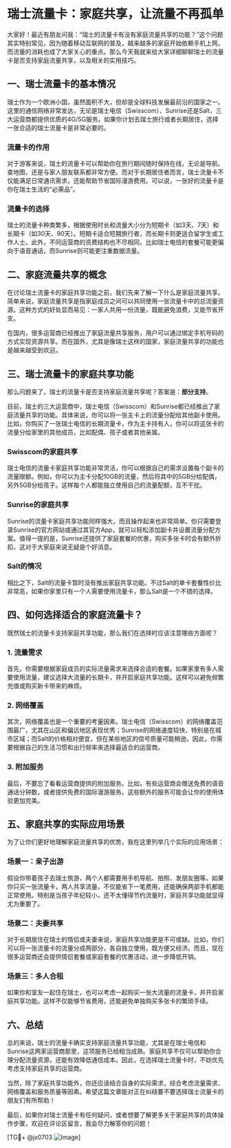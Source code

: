 # 瑞士流量卡：家庭共享，让流量不再孤单

大家好！最近有朋友问我：“瑞士的流量卡有没有家庭流量共享的功能？”这个问题其实特别常见，因为随着移动互联网的普及，越来越多的家庭开始依赖手机上网，而流量的消耗也成了大家关心的重点。那么今天我就来给大家详细聊聊瑞士的流量卡是否支持家庭流量共享，以及相关的实用技巧。

## 一、瑞士流量卡的基本情况

瑞士作为一个欧洲小国，虽然面积不大，但却是全球科技发展最前沿的国家之一。这里的通信网络非常发达，无论是瑞士电信（Swisscom）、Sunrise还是Salt，三大运营商都提供优质的4G/5G服务。如果你计划去瑞士旅行或者长期居住，选择一张合适的瑞士流量卡是非常必要的。

### 流量卡的作用
对于游客来说，瑞士的流量卡可以帮助你在旅行期间随时保持在线，无论是导航、查地图，还是与家人朋友联系都非常方便。而对于长期居住者而言，瑞士流量卡不仅能满足日常通讯需求，还能帮助节省国际漫游费用。可以说，一张好的流量卡是你在瑞士生活的“必需品”。

### 流量卡的选择
瑞士的流量卡种类繁多，根据使用时长和流量大小分为短期卡（如3天、7天）和长期卡（如30天、90天）。短期卡适合短期旅行者，而长期卡则更适合留学生或工作人士。此外，不同运营商的资费结构也不尽相同，比如瑞士电信的套餐可能更偏向于语音通话，而Sunrise则可能更注重数据流量。

## 二、家庭流量共享的概念

在讨论瑞士流量卡的家庭共享功能之前，我们先来了解一下什么是家庭流量共享。简单来说，家庭流量共享是指家庭成员之间可以共同使用一张流量卡中的总流量资源。这种方式的好处显而易见：一家人共用一份流量，既能避免浪费，又能节省开支。

在国内，很多运营商已经推出了家庭流量共享服务，用户可以通过绑定手机号码的方式实现资源共享。而在国外，尤其是像瑞士这样的国家，家庭流量共享的功能也是越来越受到欢迎。

## 三、瑞士流量卡的家庭共享功能

那么问题来了，瑞士的流量卡是否支持家庭流量共享呢？答案是：**部分支持**。

目前，瑞士的三大运营商中，瑞士电信（Swisscom）和Sunrise都已经推出了家庭流量共享的功能。具体来说，你可以将一张主卡上的流量分配给其他副卡使用。比如，你购买了一张瑞士电信的长期流量卡，作为主卡持有人，你可以将这张卡的流量分给家里的其他成员，比如配偶、孩子或者其他亲属。

### Swisscom的家庭共享
瑞士电信的流量卡家庭共享功能非常灵活，你可以根据自己的需求设置每个副卡的流量限额。例如，你可以为主卡分配10GB的流量，然后将其中的5GB分给配偶，另外5GB分给孩子。这样每个人都能独立使用自己的流量配额，互不干扰。

### Sunrise的家庭共享
Sunrise的流量卡家庭共享功能同样强大，而且操作起来也非常简单。你只需要登录Sunrise的官方网站或通过其官方App，就可以轻松添加副卡并设置流量分配方案。值得一提的是，Sunrise还提供了家庭套餐的优惠，购买多张卡时会有额外折扣，这对于大家庭来说无疑是个好消息。

### Salt的情况
相比之下，Salt的流量卡暂时没有推出家庭共享功能。不过Salt的单卡套餐性价比非常高，如果你家里只有一个人需要使用流量卡，那么Salt是一个不错的选择。

## 四、如何选择适合的家庭流量卡？

既然瑞士的流量卡支持家庭共享功能，那么我们在选择时应该注意哪些方面呢？

### 1. 流量需求
首先，你需要根据家庭成员的实际流量需求来选择合适的套餐。如果家里有多人需要使用流量，建议选择大流量的长期卡，并开启家庭共享功能。这样可以避免频繁充值或购买新卡带来的麻烦。

### 2. 网络覆盖
其次，网络覆盖也是一个重要的考量因素。瑞士电信（Swisscom）的网络覆盖范围最广，尤其在山区和偏远地区表现优秀；Sunrise的网络速度较快，特别是在城市区域；而Salt的价格相对便宜，但在某些地区的信号质量可能稍逊。因此，你需要根据自己的生活习惯和出行频率来选择最适合的运营商。

### 3. 附加服务
最后，不要忘了看看运营商提供的附加服务。比如，有些运营商会赠送免费的语音通话分钟数，或者提供免费的国际漫游服务。这些额外的服务可能会让你的使用体验更加完美。

## 五、家庭共享的实际应用场景

为了让你们更好地理解家庭流量共享的优势，我在这里列举几个实际的应用场景：

### 场景一：亲子出游
假设你带着孩子去瑞士旅游，两个人都需要用手机导航、拍照、发朋友圈等。如果你只买一张流量卡，两人共享流量，不仅能省下一笔费用，还能确保两部手机都能正常使用。特别是当孩子年纪较小，还不太懂得节约流量时，家庭共享功能就显得尤为重要了。

### 场景二：夫妻共享
对于长期居住在瑞士的情侣或夫妻来说，家庭共享功能更是不可或缺。比如，你们可以将一张流量卡的流量分成两部分，各自独立使用，既方便又经济。而且，现在很多运营商还会提供情侣套餐或家庭套餐的优惠活动，进一步降低开销。

### 场景三：多人合租
如果你和室友一起住在瑞士，也可以考虑一起购买一张大流量的流量卡，并开启家庭共享功能。这样不仅能够节省费用，还能避免单独购买多张卡的繁琐手续。

## 六、总结

总的来说，瑞士的流量卡确实支持家庭流量共享功能，尤其是在瑞士电信和Sunrise这两家运营商那里，这项服务已经相当成熟。家庭共享不仅可以帮助你合理分配流量资源，还能有效降低通信成本。因此，在选择瑞士流量卡时，不妨优先考虑支持家庭共享的运营商。

当然，除了家庭共享功能外，你还应该结合自身的实际需求，综合考虑流量需求、网络覆盖和服务质量等因素。希望这篇文章能对正在纠结要不要选择瑞士流量卡的朋友们有所帮助！

最后，如果你对瑞士流量卡有任何疑问，或者想要了解更多关于家庭共享的具体操作步骤，欢迎在评论区留言，我会尽力解答你的问题！

[TG💪+ @jx0703 ![Image](https://github.com/user-attachments/assets/dbca1d08-cadb-493c-b0ec-ad6f7a83f270)]
